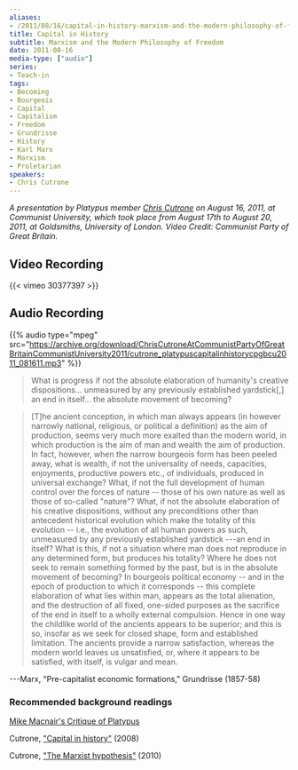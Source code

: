 ```yaml
---
aliases:
- /2011/08/16/capital-in-history-marxism-and-the-modern-philosophy-of-freedom
title: Capital in History
subtitle: Marxism and the Modern Philosophy of Freedom
date: 2011-08-16
media-type: ["audio"]
series:
- Teach-in
tags:
- Becoming
- Bourgeois
- Capital
- Capitalism
- Freedom
- Grundrisse
- History
- Karl Marx
- Marxism
- Proletarian
speakers:
- Chris Cutrone
---
```


_A presentation by Platypus member [Chris Cutrone](/speakers/chris-cutrone) on August 16, 2011, at Communist University, which took place from August 17th to August 20, 2011, at Goldsmiths, University of London. Video Credit: Communist Party of Great Britain._

## Video Recording

{{< vimeo 30377397 >}}

## Audio Recording

{{% audio type="mpeg" src="https://archive.org/download/ChrisCutroneAtCommunistPartyOfGreatBritainCommunistUniversity2011/cutrone_platypuscapitalinhistorycpgbcu2011_081611.mp3" %}}


> What is progress if not the absolute elaboration of humanity's creative dispositions... unmeasured by any previously established yardstick[,] an end in itself... the absolute movement of becoming?

> [T]he ancient conception, in which man always appears (in however narrowly national, religious, or political a definition) as the aim of production, seems very much more exalted than the modern world, in which production is the aim of man and wealth the aim of production. In fact, however, when the narrow bourgeois form has been peeled away, what is wealth, if not the universality of needs, capacities, enjoyments, productive powers etc., of individuals, produced in universal exchange? What, if not the full development of human control over the forces of nature -- those of his own nature as well as those of so-called "nature"? What, if not the absolute elaboration of his creative dispositions, without any preconditions other than antecedent historical evolution which make the totality of this evolution -- i.e., the evolution of all human powers as such, unmeasured by any previously established yardstick ---an end in itself? What is this, if not a situation where man does not reproduce in any determined form, but produces his totality? Where he does not seek to remain something formed by the past, but is in the absolute movement of becoming? In bourgeois political economy -- and in the epoch of production to which it corresponds -- this complete elaboration of what lies within man, appears as the total alienation, and the destruction of all fixed, one-sided purposes as the sacrifice of the end in itself to a wholly external compulsion. Hence in one way the childlike world of the ancients appears to be superior; and this is so, insofar as we seek for closed shape, form and established limitation. The ancients provide a narrow satisfaction, whereas the modern world leaves us unsatisfied, or, where it appears to be satisfied, with itself, is vulgar and mean.

---Marx, "Pre-capitalist economic formations," Grundrisse (1857-58)

### Recommended background readings

[Mike Macnair's Critique of Platypus](/file/readings/macnairmike_platypuscritique_may-august2011_081111.pdf)

Cutrone, ["Capital in history"](/2008/10/01/capital-in-history-the-need-for-a-marxian-philosophy-of-history-of-the-left/) (2008)

Cutrone, ["The Marxist hypothesis"](/2010/11/06/the-marxist-hypothesis-a-response-to-alain-badous-communist-hypothesis/) (2010)

